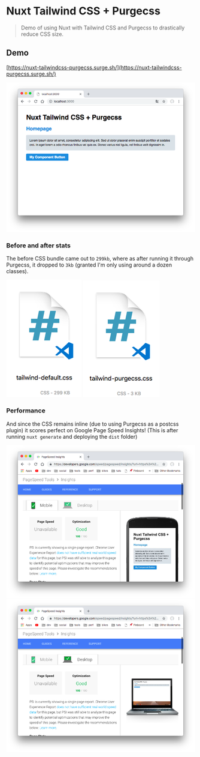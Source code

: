 # Nuxt Tailwind CSS + Purgecss

> Demo of using Nuxt with Tailwind CSS and Purgecss to drastically reduce CSS size.

## Demo

[https://nuxt-tailwindcss-purgecss.surge.sh/](https://nuxt-tailwindcss-purgecss.surge.sh/)

![demo](.github/demo.png)

### Before and after stats

The before CSS bundle came out to `299kb`, where as after running it through Purgecss, it dropped to `3kb` (granted I'm only using around a dozen classes).

![tailwind default](.github/tailwind-default.png)
![tailwind purgecss](.github/tailwind-purgecss.png)

### Performance

And since the CSS remains inline (due to using Purgecss as a postcss plugin) it scores perfect on Google Page Speed Insights! (This is after running `nuxt generate` and deploying the `dist` folder)

![pagespeed mobile](.github/pagespeed-mobile.png)
![pagespeed desktop](.github/pagespeed-desktop.png)